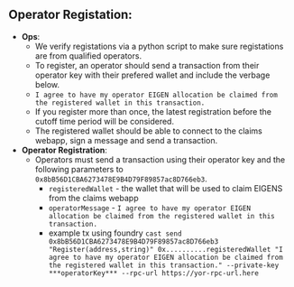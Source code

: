 ## Operator Registation:

-   **Ops**: 
    - We verify registations via a python script to make sure registations are from qualified operators.
    - To register, an operator should send a transaction from their operator key with their prefered wallet and include the verbage below.
    - `I agree to have my operator EIGEN allocation be claimed from the registered wallet in this transaction.`
    - If you register more than once, the latest registration before the cutoff time period will be considered.
    - The registered wallet should be able to connect to the claims webapp, sign a message and send a transaction.
-   **Operator Registration**: 
    - Operators must send a transaction using their operator key and the following parameters to `0x8bB56D1CBA6273478E9B4D79F89857ac8D766eb3`.
        - `registeredWallet` - the wallet that will be used to claim EIGENS from the claims webapp
        - `operatorMessage` - `I agree to have my operator EIGEN allocation be claimed from the registered wallet in this transaction.`
        - example tx using foundry `cast send 0x8bB56D1CBA6273478E9B4D79F89857ac8D766eb3 "Register(address,string)" 0x..........registeredWallet "I agree to have my operator EIGEN allocation be claimed from the registered wallet in this transaction." --private-key ***operatorKey*** --rpc-url https://yor-rpc-url.here`
